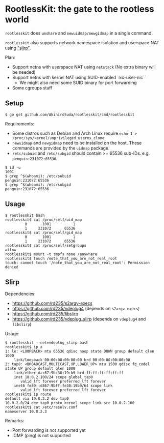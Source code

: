# RootlessKit: the gate to the rootless world

`rootlesskit` does `unshare` and `newuidmap/newgidmap` in a single command.

`rootlesskit` also supports network namespace isolation and userspace NAT using ["slirp"](#slirp).

Plan:
* Support netns with userspace NAT using `netstack` (No extra binary will be needed)
* Support netns with kernel NAT using SUID-enabled `lxc-user-nic``
  * We might also need some SUID binary for port forwarding
* Some cgroups stuff

## Setup

```
$ go get github.com/AkihiroSuda/rootlesskit/cmd/rootlesskit
```

Requirements:
* Some distros such as Debian and Arch Linux require `echo 1 > /proc/sys/kernel/unprivileged_userns_clone`
* `newuidmap` and `newgidmap` need to be installed on the host. These commands are provided by the `uidmap` package.
* `/etc/subuid` and `/etc/subgid` should contain >= 65536 sub-IDs. e.g. `penguin:231072:65536`.

```
$ id -u
1001
$ grep ^$(whoami): /etc/subuid
penguin:231072:65536
$ grep ^$(whoami): /etc/subgid
penguin:231072:65536
```

## Usage

```
$ rootlesskit bash
rootlesskit$ cat /proc/self/uid_map
         0       1001          1
         1     231072      65536
rootlesskit$ cat /proc/self/gid_map
         0       1001          1
         1     231072      65536
rootlesskit$ cat /proc/self/setgroups
allow
rootlesskit$ mount -t tmpfs none /anywhere
rootlesskit$ touch /note_that_you_are_not_real_root
touch: cannot touch '/note_that_you_are_not_real_root': Permission denied
```

## Slirp

Dependencies:
* https://github.com/rd235/s2argv-execs
* https://github.com/rd235/vdeplug4 (depends on `s2argv-execs`)
* https://github.com/rd235/libslirp
* https://github.com/rd235/vdeplug_slirp (depends on `vdeplug4` and `libslirp`)

Usage:

```
$ rootlesskit --net=vdeplug_slirp bash
rootlesskit$ ip a
1: lo: <LOOPBACK> mtu 65536 qdisc noop state DOWN group default qlen 1000
    link/loopback 00:00:00:00:00:00 brd 00:00:00:00:00:00
2: tap0: <BROADCAST,MULTICAST,UP,LOWER_UP> mtu 1500 qdisc fq_codel state UP group default qlen 1000
    link/ether da:67:9b:30:19:b9 brd ff:ff:ff:ff:ff:ff
    inet 10.0.2.100/24 scope global tap0
       valid_lft forever preferred_lft forever
    inet6 fe80::d867:9bff:fe30:19b9/64 scope link 
       valid_lft forever preferred_lft forever
rootlesskit$ ip route
default via 10.0.2.2 dev tap0 
10.0.2.0/24 dev tap0 proto kernel scope link src 10.0.2.100 
rootlesskit$ cat /etc/resolv.conf 
nameserver 10.0.2.3
```

Remarks:
* Port forwarding is not supported yet
* ICMP (ping) is not supported
